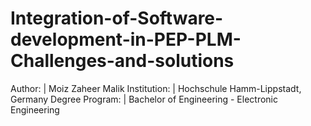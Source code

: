 # Integration-of-Software-development-in-PEP-PLM-Challenges-and-solutions
Author: | Moiz Zaheer Malik Institution: | Hochschule Hamm-Lippstadt, Germany Degree Program: | Bachelor of Engineering - Electronic Engineering
